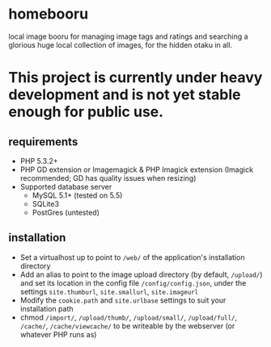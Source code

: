 # homebooru

local image booru for managing image tags and ratings and searching a glorious huge local collection of images, for the hidden otaku in all.

# This project is currently under heavy development and **is not yet stable enough for public use**.

## requirements

 * PHP 5.3.2+
 * PHP GD extension or Imagemagick & PHP Imagick extension (Imagick recommended; GD has quality issues when resizing)
 * Supported database server
     * MySQL 5.1+ (tested on 5.5)
     * SQLite3
     * PostGres (untested)

## installation

 * Set a virtualhost up to point to `/web/` of the application's installation directory
 * Add an alias to point to the image upload directory (by default, `/upload/`) and set its location in the config file `/config/config.json`, under the settings `site.thumburl`, `site.smallurl`, `site.imageurl`
 * Modify the `cookie.path` and `site.urlbase` settings to suit your installation path
 * chmod `/import/`, `/upload/thumb/`, `/upload/small/`, `/upload/full/`, `/cache/`, `/cache/viewcache/` to be writeable by the webserver (or whatever PHP runs as)
